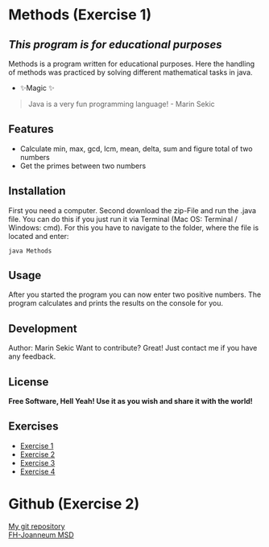 # Methods (Exercise 1)
## _This program is for educational purposes_

Methods is a program written for educational purposes. Here the handling of methods was practiced by solving different mathematical tasks in java.

- ✨Magic ✨

> Java is a very fun programming language! - Marin Sekic

## Features

- Calculate min, max, gcd, lcm, mean, delta, sum and figure total of two numbers
- Get the primes between two numbers

## Installation

First you need a computer.
Second download the zip-File and run the .java file.
You can do this if you just run it via Terminal (Mac OS: Terminal / Windows: cmd). For this you have to navigate to the folder, where the file is located and enter:
```
java Methods
```

## Usage

After you started the program you can now enter two positive numbers. The program calculates and prints the results on the console for you.

## Development

Author: Marin Sekic
Want to contribute? Great!
Just contact me if you have any feedback.

## License

**Free Software, Hell Yeah! Use it as you wish and share it with the world!**

## Exercises

- [Exercise 1](exercise1.md)
- [Exercise 2](exercise2.md)
- [Exercise 3](exercise3.md)
- [Exercise 4](exercise4.md)

# Github (Exercise 2)

[My git repository](https://github.com/mrnskc/msd21_sekic_marin.git)
\
[FH-Joanneum MSD](https://www.fh-joanneum.at/mobile-software-development/bachelor/)